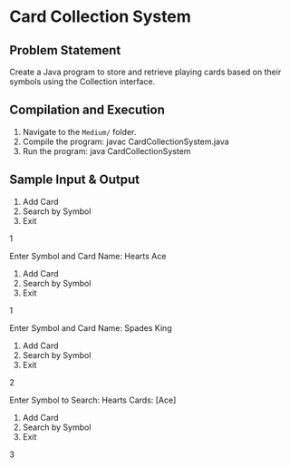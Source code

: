 # Card Collection System

## Problem Statement
Create a Java program to store and retrieve playing cards based on their symbols using the Collection interface.

## Compilation and Execution
1. Navigate to the `Medium/` folder.
2. Compile the program:
   javac CardCollectionSystem.java
3. Run the program:
   java CardCollectionSystem

## Sample Input & Output
1. Add Card
2. Search by Symbol
3. Exit

1

Enter Symbol and Card Name:
Hearts Ace
1. Add Card
2. Search by Symbol
3. Exit

1

Enter Symbol and Card Name:
Spades King
1. Add Card
2. Search by Symbol
3. Exit

2

Enter Symbol to Search:
Hearts
Cards: [Ace]
1. Add Card
2. Search by Symbol
3. Exit

3

